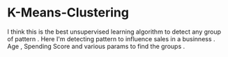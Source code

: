 # K-Means-Clustering
I think this is the best unsupervised learning algorithm to detect any group of pattern . 
Here I'm detecting pattern to influence sales in a businness . Age , Spending Score and various params to find the groups . 
